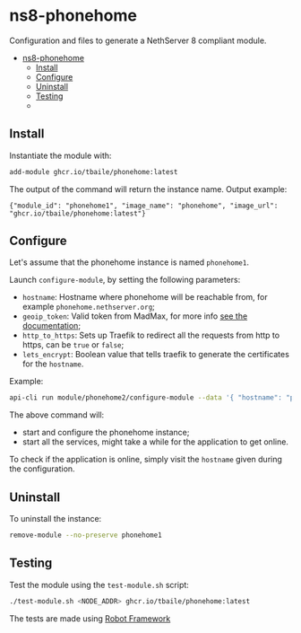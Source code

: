 # ns8-phonehome
Configuration and files to generate a NethServer 8 compliant module.

- [ns8-phonehome](#ns8-phonehome)
  - [Install](#install)
  - [Configure](#configure)
  - [Uninstall](#uninstall)
  - [Testing](#testing)
  -
## Install

Instantiate the module with:
```bash
add-module ghcr.io/tbaile/phonehome:latest
```

The output of the command will return the instance name.
Output example:
```
{"module_id": "phonehome1", "image_name": "phonehome", "image_url": "ghcr.io/tbaile/phonehome:latest"}
```

## Configure

Let's assume that the phonehome instance is named `phonehome1`.

Launch `configure-module`, by setting the following parameters:
- `hostname`: Hostname where phonehome will be reachable from, for example `phonehome.nethserver.org`;
- `geoip_token`: Valid token from MadMax, for more info [see the documentation](https://github.com/Tbaile/phonehome#geoip2);
- `http_to_https`: Sets up Traefik to redirect all the requests from http to https, can be `true` or `false`;
- `lets_encrypt`: Boolean value that tells traefik to generate the certificates for the `hostname`.

Example:
```bash
api-cli run module/phonehome2/configure-module --data '{ "hostname": "phonehome.nethserver.org", "geoip_token": "XXXXXXXXXXX", "http_to_https": false, "lets_encrypt": false }
```

The above command will:
- start and configure the phonehome instance;
- start all the services, might take a while for the application to get online.

To check if the application is online, simply visit the `hostname` given during the configuration.

## Uninstall

To uninstall the instance:
```bash
remove-module --no-preserve phonehome1
```

## Testing

Test the module using the `test-module.sh` script:
```bash
./test-module.sh <NODE_ADDR> ghcr.io/tbaile/phonehome:latest
```

The tests are made using [Robot Framework](https://robotframework.org/)

